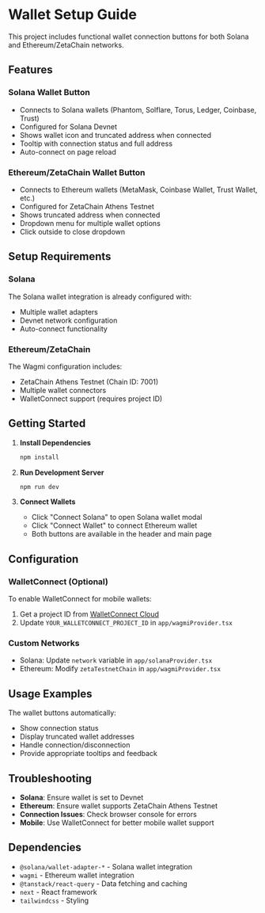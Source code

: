 # Wallet Setup Guide

This project includes functional wallet connection buttons for both Solana and Ethereum/ZetaChain networks.

## Features

### Solana Wallet Button
- Connects to Solana wallets (Phantom, Solflare, Torus, Ledger, Coinbase, Trust)
- Configured for Solana Devnet
- Shows wallet icon and truncated address when connected
- Tooltip with connection status and full address
- Auto-connect on page reload

### Ethereum/ZetaChain Wallet Button
- Connects to Ethereum wallets (MetaMask, Coinbase Wallet, Trust Wallet, etc.)
- Configured for ZetaChain Athens Testnet
- Shows truncated address when connected
- Dropdown menu for multiple wallet options
- Click outside to close dropdown

## Setup Requirements

### Solana
The Solana wallet integration is already configured with:
- Multiple wallet adapters
- Devnet network configuration
- Auto-connect functionality

### Ethereum/ZetaChain
The Wagmi configuration includes:
- ZetaChain Athens Testnet (Chain ID: 7001)
- Multiple wallet connectors
- WalletConnect support (requires project ID)

## Getting Started

1. **Install Dependencies**
   ```bash
   npm install
   ```

2. **Run Development Server**
   ```bash
   npm run dev
   ```

3. **Connect Wallets**
   - Click "Connect Solana" to open Solana wallet modal
   - Click "Connect Wallet" to connect Ethereum wallet
   - Both buttons are available in the header and main page

## Configuration

### WalletConnect (Optional)
To enable WalletConnect for mobile wallets:
1. Get a project ID from [WalletConnect Cloud](https://cloud.walletconnect.com/)
2. Update `YOUR_WALLETCONNECT_PROJECT_ID` in `app/wagmiProvider.tsx`

### Custom Networks
- Solana: Update `network` variable in `app/solanaProvider.tsx`
- Ethereum: Modify `zetaTestnetChain` in `app/wagmiProvider.tsx`

## Usage Examples

The wallet buttons automatically:
- Show connection status
- Display truncated wallet addresses
- Handle connection/disconnection
- Provide appropriate tooltips and feedback

## Troubleshooting

- **Solana**: Ensure wallet is set to Devnet
- **Ethereum**: Ensure wallet supports ZetaChain Athens Testnet
- **Connection Issues**: Check browser console for errors
- **Mobile**: Use WalletConnect for better mobile wallet support

## Dependencies

- `@solana/wallet-adapter-*` - Solana wallet integration
- `wagmi` - Ethereum wallet integration
- `@tanstack/react-query` - Data fetching and caching
- `next` - React framework
- `tailwindcss` - Styling
